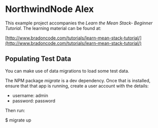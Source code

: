 # NorthwindNode Alex

This example project accompanies the _Learn the Mean Stack- Beginner Tutorial_. The learning material can be found at:

[http://www.bradoncode.com/tutorials/learn-mean-stack-tutorial/](http://www.bradoncode.com/tutorials/learn-mean-stack-tutorial/)


## Populating Test Data

You can make use of data migrations to load some test data.

The NPM package _migrate_ is a dev dependency. Once that is installed, ensure that that app is running, create a user account with the details:

* username: admin
* password: password

Then run:

$ migrate up
